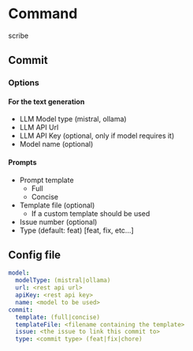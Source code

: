 # Command

scribe

## Commit

### Options

#### For the text generation

- LLM Model type (mistral, ollama)
- LLM API Url
- LLM API Key (optional, only if model requires it)
- Model name (optional)

#### Prompts

- Prompt template
  - Full
  - Concise
- Template file (optional)
  - If a custom template should be used
- Issue number (optional)
- Type (default: feat) [feat, fix, etc...]

## Config file

```yaml
model:
  modelType: (mistral|ollama)
  url: <rest api url>
  apiKey: <rest api key>
  name: <model to be used>
commit:
  template: (full|concise)
  templateFile: <filename containing the template>
  issue: <the issue to link this commit to>
  type: <commit type> (feat|fix|chore)
```
